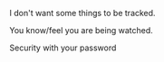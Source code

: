 I don't want some things to be tracked.

You know/feel you are being watched.

Security with your password
